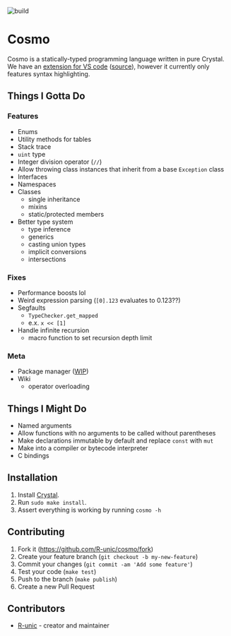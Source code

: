 ![build](https://github.com/cosmo-lang/cosmo/actions/workflows/crystal.yml/badge.svg)
# Cosmo

Cosmo is a statically-typed programming language written in pure Crystal.<br>
We have an [extension for VS code](https://marketplace.visualstudio.com/items?itemName=cosmo.vscode-cosmo) ([source](https://github.com/R-unic/vscode-cosmo)), however it currently only features syntax highlighting.

## Things I Gotta Do

### Features
- Enums
- Utility methods for tables
- Stack trace
- `uint` type
- Integer division operator (`//`)
- Allow throwing class instances that inherit from a base `Exception` class
- Interfaces
- Namespaces
- Classes
  * single inheritance
  * mixins
  * static/protected members
- Better type system
  * type inference
  * generics
  * casting union types
  * implicit conversions
  * intersections

### Fixes
- Performance boosts lol
- Weird expression parsing (`[0].123` evaluates to 0.123??)
- Segfaults
  * `TypeChecker.get_mapped`
  * e.x. `x << [1]`
- Handle infinite recursion
  * macro function to set recursion depth limit

### Meta
- Package manager ([WIP](https://github.com/cosmo-lang/stars))
- Wiki
  * operator overloading

## Things I Might Do

- Named arguments
- Allow functions with no arguments to be called without parentheses
- Make declarations immutable by default and replace `const` with `mut`
- Make into a compiler or bytecode interpreter
- C bindings

## Installation

1. Install [Crystal](https://crystal-lang.org/install/).
2. Run `sudo make install`.
3. Assert everything is working by running `cosmo -h`

## Contributing

1. Fork it (<https://github.com/R-unic/cosmo/fork>)
2. Create your feature branch (`git checkout -b my-new-feature`)
3. Commit your changes (`git commit -am 'Add some feature'`)
4. Test your code (`make test`)
5. Push to the branch (`make publish`)
6. Create a new Pull Request

## Contributors

- [R-unic](https://github.com/R-unic) - creator and maintainer

